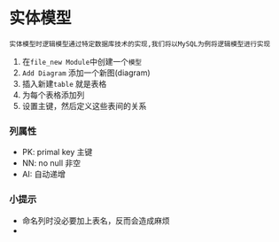 # 实体模型


    实体模型时逻辑模型通过特定数据库技术的实现,我们将以MySQL为例将逻辑模型进行实现

1. 在`file_new Module`中创建一个`模型`
2. `Add Diagram` 添加一个新图(diagram)
3. 插入新建`table` 就是表格
4. 为每个表格添加列
5. 设置主键，然后定义这些表间的关系


### 列属性
* PK: primal key 主键
* NN: no null 非空
* AI: 自动递增



### 小提示

* 命名列时没必要加上表名，反而会造成麻烦
* 
